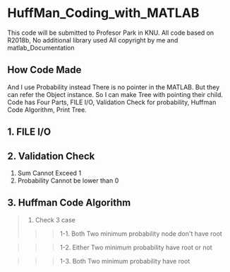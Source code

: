 # HuffMan_Coding_with_MATLAB
This code will be submitted to Profesor Park in KNU.
All code based on R2018b, No additional library used
All copyright by me and matlab_Documentation

## How Code Made
And I use Probability instead
There is no pointer in the MATLAB. But they can refer the Object instance.
So I can make Tree with pointing their child.
Code has Four Parts, FILE I/O, Validation Check for probability, Huffman Code Algorithm, Print Tree.

## 1. FILE I/O

## 2. Validation Check
1. Sum Cannot Exceed 1
2. Probability Cannot be lower than 0

## 3. Huffman Code Algorithm
>1. Check 3 case
>>> 1-1. Both Two minimum probability node don't have root

>>> 1-2. Either Two minimum probability have root or not

>>> 1-3. Both Two minimum probability have root
